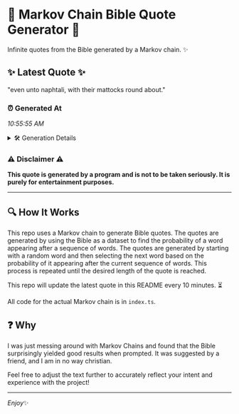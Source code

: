 # 📖 Markov Chain Bible Quote Generator 📖

Infinite quotes from the Bible generated by a Markov chain. ✨

## ✨ Latest Quote ✨
"even unto naphtali, with their mattocks round about."

### ⏰ Generated At
*10:55:55 AM*

<details>
    <summary>🛠️ Generation Details</summary>
    <p>
        <strong>🌱 Seed:</strong> even<br>
        <strong>🔄 Iterations:</strong> 7<br>
        <strong>📜 Context History:</strong><br>[ even ]: unto<br>[ even, unto ]: naphtali,<br>[ even, unto, naphtali, ]: with<br>[ even, unto, naphtali,, with ]: their<br>[ even, unto, naphtali,, with, their ]: mattocks<br>[ even, unto, naphtali,, with, their, mattocks ]: round<br>[ unto, naphtali,, with, their, mattocks, round ]: about.<br>
    </p>
</details>

### ⚠️ Disclaimer ⚠️
**This quote is generated by a program and is not to be taken seriously. It is purely for entertainment purposes.**

---

## 🔍 How It Works

This repo uses a Markov chain to generate Bible quotes. The quotes are generated by using the Bible as a dataset to find the probability of a word appearing after a sequence of words. The quotes are generated by starting with a random word and then selecting the next word based on the probability of it appearing after the current sequence of words. This process is repeated until the desired length of the quote is reached.

This repo will update the latest quote in this README every 10 minutes. ⏳

All code for the actual Markov chain is in `index.ts`.

## ❓ Why

I was just messing around with Markov Chains and found that the Bible surprisingly yielded good results when prompted. 
It was suggested by a friend, and I am in no way christian.

Feel free to adjust the text further to accurately reflect your intent and experience with the project!

---

*Enjoy*✨
